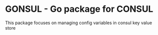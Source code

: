 # GONSUL - Go package for CONSUL
This package focuses on managing config variables in consul key value store
